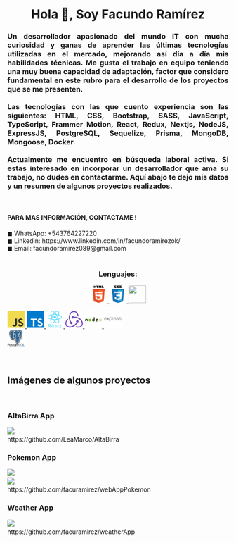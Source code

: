 <h1 align="center">Hola 👋, Soy Facundo Ramírez</h1>
<h3 align="justify">Un desarrollador apasionado del mundo IT con mucha curiosidad y ganas de aprender las últimas tecnologías utilizadas en el mercado, mejorando así día a día mis habilidades técnicas. Me gusta el trabajo en equipo teniendo una muy buena capacidad de adaptación, factor que considero fundamental en este rubro para el desarrollo de los proyectos que se me presenten.<br/><br/>Las tecnologías con las que cuento experiencia son las siguientes: HTML, CSS, Bootstrap, SASS, JavaScript, TypeScript, Frammer Motion, React, Redux, Nextjs, NodeJS, ExpressJS, PostgreSQL, Sequelize, Prisma, MongoDB, Mongoose, Docker.<br/><br/>Actualmente me encuentro en búsqueda laboral activa. Si estas interesado en incorporar un desarrollador que ama su trabajo, no dudes en contactarme. Aquí abajo te dejo mis datos y un resumen de algunos proyectos realizados.</h3>
<br/>
<h4>PARA MAS INFORMACIÓN, CONTACTAME !</h4>
◼ WhatsApp: +543764227220 <br/>
◼ Linkedin: https://www.linkedin.com/in/facundoramirezok/ <br/>
◼ Email: facundoramirez089@gmail.com <br/>
<br/>

<h3 align="center">Lenguajes:</h3>
<p align="center"> 
  <a href="https://www.w3.org/html/" target="_blank"> <img src="https://raw.githubusercontent.com/devicons/devicon/master/icons/html5/html5-original-wordmark.svg" alt="html5"     width="40" height="40"/> </a>
  <a href="https://www.w3schools.com/css/" target="_blank"> <img src="https://raw.githubusercontent.com/devicons/devicon/master/icons/css3/css3-original-wordmark.svg"             alt="css3" width="40" height="40"/> </a>
  
  <img src="https://www.google.com/url?sa=i&url=https%3A%2F%2Fjavadesde0.com%2Fintroduccion-a-sass%2F&psig=AOvVaw0sJFmKtqaOLGI41r9WSynt&ust=1634402659853000&source=images&cd=vfe&ved=0CAsQjRxqFwoTCPiVs831zPMCFQAAAAAdAAAAABAD" width="40" height="40"/>
  
  
  
  <a href="https://developer.mozilla.org/en-US/docs/Web/JavaScript" target="_blank"> <img        src="https://raw.githubusercontent.com/devicons/devicon/master/icons/javascript/javascript-original.svg" alt="javascript" width="40" height="40"/> </a> 
  <a href="https://www.typescriptlang.org/" target="_blank"> <img src="https://raw.githubusercontent.com/devicons/devicon/master/icons/typescript/typescript-original.svg"      alt="typescript" width="40" height="40"/> </a> 
  <a href="https://reactjs.org/" target="_blank"> <img src="https://raw.githubusercontent.com/devicons/devicon/master/icons/react/react-original-wordmark.svg" alt="react" width="40" height="40"/> </a>
  <a href="https://redux.js.org" target="_blank"> <img src="https://raw.githubusercontent.com/devicons/devicon/master/icons/redux/redux-original.svg" alt="redux" width="40" height="40"/> </a>
  <a href="https://nodejs.org" target="_blank"> <img src="https://raw.githubusercontent.com/devicons/devicon/master/icons/nodejs/nodejs-original-wordmark.svg" alt="nodejs" width="40" height="40"/> </a> 
  <a href="https://expressjs.com" target="_blank"> <img src="https://raw.githubusercontent.com/devicons/devicon/master/icons/express/express-original-wordmark.svg" alt="express" width="40" height="40"/> </a>  
  <a href="https://www.postgresql.org" target="_blank"> <img src="https://raw.githubusercontent.com/devicons/devicon/master/icons/postgresql/postgresql-original-wordmark.svg" alt="postgresql" width="40" height="40"/> </a>
  </p>
<br/>
<h2>Imágenes de algunos proyectos</h2>
<br/>
<h3>AltaBirra App</h3>
<img src="https://i.imgur.com/Tr5WRzI.png" />
<br/>
https://github.com/LeaMarco/AltaBirra

<h3>Pokemon App</h3>
<img src="https://i.imgur.com/9uA64JT.png" />
<br/>
<img src="https://i.imgur.com/RpXK040.png" />
<br/>
https://github.com/facuramirez/webAppPokemon

<h3>Weather App</h3>
<img src="https://i.imgur.com/OeVReQ0.png" />
<br/>
https://github.com/facuramirez/weatherApp

<!--
**facuramirez/facuramirez** is a ✨ _special_ ✨ repository because its `README.md` (this file) appears on your GitHub profile.

Here are some ideas to get you started:

- 🔭 I’m currently working on ...
- 🌱 I’m currently learning ...
- 👯 I’m looking to collaborate on ...
- 🤔 I’m looking for help with ...
- 💬 Ask me about ...
- 📫 How to reach me: ...
- 😄 Pronouns: ...
- ⚡ Fun fact: ...
-->
